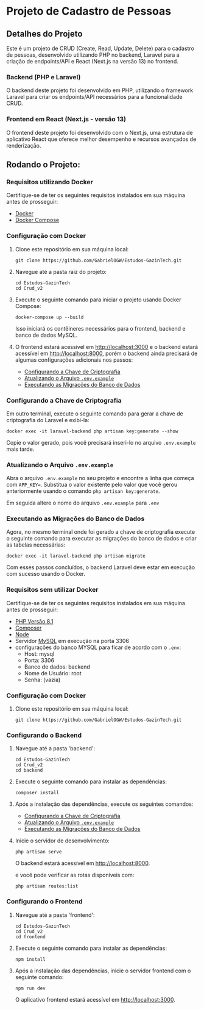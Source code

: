 # Projeto de Cadastro de Pessoas
## Detalhes do Projeto
Este é um projeto de CRUD (Create, Read, Update, Delete) para o cadastro de pessoas, desenvolvido utilizando PHP no backend, Laravel para a criação de endpoints/API e React (Next.js na versão 13) no frontend.

### Backend (PHP e Laravel)
O backend deste projeto foi desenvolvido em PHP, utilizando o framework Laravel para criar os endpoints/API necessários para a funcionalidade CRUD.

### Frontend em React (Next.js - versão 13)
O frontend deste projeto foi desenvolvido com o Next.js, uma estrutura de aplicativo React que oferece melhor desempenho e recursos avançados de renderização. 

## Rodando o Projeto:
### Requisitos utilizando Docker
Certifique-se de ter os seguintes requisitos instalados em sua máquina antes de prosseguir:

- [Docker](https://www.docker.com/)
- [Docker Compose](https://docs.docker.com/compose/)

### Configuração com Docker

1.  Clone este repositório em sua máquina local:

    ```
    git clone https://github.com/GabrielOGW/Estudos-GazinTech.git
    ```

2.  Navegue até a pasta raiz do projeto:

    ```
    cd Estudos-GazinTech
    cd Crud_v2
    ```
3.  Execute o seguinte comando para iniciar o projeto usando Docker Compose:

    ```
    docker-compose up --build
    ```
    Isso iniciará os contêineres necessários para o frontend, backend e banco de dados MySQL.

4.  O frontend estará acessível em [http://localhost:3000](http://localhost:3000) e o backend estará acessível em [http://localhost:8000](http://localhost:8000), porém o backend ainda precisará de algumas configurações adicionais nos passos: 

    - [Configurando a Chave de Criptografia](#configurando-a-chave-de-criptografia)
    - [Atualizando o Arquivo `.env.example`](#atualizando-o-arquivo-envexample)
    - [Executando as Migrações do Banco de Dados](#executando-as-migrações-do-banco-de-dados)

### Configurando a Chave de Criptografia

Em outro terminal, execute o seguinte comando para gerar a chave de criptografia do Laravel e exibi-la:

  ```
  docker exec -it laravel-backend php artisan key:generate --show
  ```

  
Copie o valor gerado, pois você precisará inseri-lo no arquivo `.env.example` mais tarde.


### Atualizando o Arquivo `.env.example`

Abra o arquivo `.env.example` no seu projeto e encontre a linha que começa com `APP_KEY=`. Substitua o valor existente pelo valor que você gerou anteriormente usando o comando `php artisan key:generate`.

Em seguida altere o nome do arquivo `.env.example` para `.env`

### Executando as Migrações do Banco de Dados

Agora, no mesmo terminal onde foi gerado a chave de criptografia execute o seguinte comando para executar as migrações do banco de dados e criar as tabelas necessárias:

  ```
  docker exec -it laravel-backend php artisan migrate
  ```
Com esses passos concluídos, o backend Laravel deve estar em execução com sucesso usando o Docker.


### Requisitos sem utilizar Docker
Certifique-se de ter os seguintes requisitos instalados em sua máquina antes de prosseguir:

- [PHP Versão 8.1](https://www.php.net/releases/8.1/pt_BR.php)
- [Composer](https://getcomposer.org/download/)
- [Node](https://nodejs.org/pt-br)
- Servidor [MySQL](https://www.mysql.com/) em execução na porta 3306
- configurações do banco MYSQL para ficar de acordo com o `.env`:
  - Host: mysql
  - Porta: 3306
  - Banco de dados: backend
  - Nome de Usuário: root
  - Senha: (vazia)

### Configuração com Docker

1.  Clone este repositório em sua máquina local:

    ```
    git clone https://github.com/GabrielOGW/Estudos-GazinTech.git
    ```

### Configurando o Backend

1. Navegue até a pasta 'backend':

    ```
    cd Estudos-GazinTech
    cd Crud_v2
    cd backend
    ```

2. Execute o seguinte comando para instalar as dependências:

   ```
   composer install
   ```

3. Após a instalação das dependências, execute os seguintes comandos:     
    
    - [Configurando a Chave de Criptografia](#configurando-a-chave-de-criptografia)
    - [Atualizando o Arquivo `.env.example`](#atualizando-o-arquivo-envexample)
    - [Executando as Migrações do Banco de Dados](#executando-as-migrações-do-banco-de-dados)

4. Inicie o servidor de desenvolvimento:
  
    ```
    php artisan serve
    ``` 
   O backend estará acessível em [http://localhost:8000](http://localhost:8000).

   e você pode verificar as rotas disponiveis com:

    ```
    php artisan routes:list
    ```

### Configurando o Frontend

1. Navegue até a pasta 'frontend':

    ```
    cd Estudos-GazinTech
    cd Crud_v2
    cd frontend
    ```

2. Execute o seguinte comando para instalar as dependências:

   ```
   npm install
   ```

3. Após a instalação das dependências, inicie o servidor frontend com o seguinte comando:

   ```
   npm run dev
   ```

   O aplicativo frontend estará acessível em [http://localhost:3000](http://localhost:3000).


